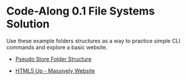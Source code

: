 # Code-Along 0.1 File Systems Solution
Use these example folders structures as a way to practice simple CLI commands and explore a basic website.  

- [Pseudo Store Folder Structure](./psuedo-store)

- [HTML5 Up - Massively Website](./html5up-massively/)